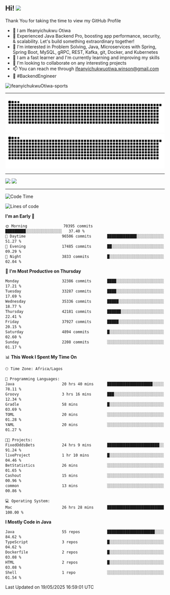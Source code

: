<!-- BLOG-POST-LIST:START --><!-- BLOG-POST-LIST:END -->

## Hi! <img src="https://media.giphy.com/media/hvRJCLFzcasrR4ia7z/giphy.gif" width="4%"> 

Thank You for taking the time to view my GitHub Profile

- 👋 I am Ifeanyichukwu Otiwa
- 🚀 Experienced Java Backend Pro, boosting app performance, security, & scalability. Let's build something extraordinary together!
- 👀 I'm interested in Problem Solving, Java, Microservices with Spring, Spring Boot, MySQL, gRPC, REST, Kafka, git, Docker, and Kubernetes
- 🌱 I am a fast learner and I'm currently learning and improving my skills
- 💞️ I'm looking to collaborate on any interesting projects
- 📫 You can reach me through ifeanyichukwuotiwa.winson@gmail.com
- 🚀 #BackendEngineer

<p align="left" marginTop="10px"> <img src="https://komarev.com/ghpvc/?username=ifeanyichukwuOtiwa-sports&label=Profile%20views&color=0e75b6&style=for-the-badge" alt="ifeanyichukwuOtiwa-sports" /> </p>

***

<!--🐍📈SNAKEGRAPH / 🌐WEBSITE: https://github.com/Platane/snk -->
![github contribution grid snake animation](https://raw.githubusercontent.com/ifeanyichukwuOtiwa-sports/ifeanyichukwuOtiwa-sports/output/github-contribution-grid-snake-dark.svg#gh-dark-mode-only)![github contribution grid snake animation](https://raw.githubusercontent.com/ifeanyichukwuOtiwa-sports/ifeanyichukwuOtiwa-sports/output/github-contribution-grid-snake.svg#gh-light-mode-only)

***

<p float="left">
  <img float="left" src="https://github-readme-stats.vercel.app/api?username=ifeanyichukwuOtiwa-sports&count_private=true&include_all_commits=true&theme=react&show_icons=true" />
  <img float="right" src="https://github-readme-stats.vercel.app/api/top-langs/?username=ifeanyichukwuOtiwa-sports&layout=compact&show_icons=true&theme=react" /> 
</p>

***



<!--START_SECTION:waka-->
![Code Time](http://img.shields.io/badge/Code%20Time-3%2C704%20hrs%2031%20mins-blue)

![Lines of code](https://img.shields.io/badge/From%20Hello%20World%20I%27ve%20Written-51.2%20million%20lines%20of%20code-blue)

**I'm an Early 🐤** 

```text
🌞 Morning                70395 commits       █████████░░░░░░░░░░░░░░░░   37.40 % 
🌆 Daytime                96506 commits       █████████████░░░░░░░░░░░░   51.27 % 
🌃 Evening                17485 commits       ██░░░░░░░░░░░░░░░░░░░░░░░   09.29 % 
🌙 Night                  3833 commits        █░░░░░░░░░░░░░░░░░░░░░░░░   02.04 % 
```
📅 **I'm Most Productive on Thursday** 

```text
Monday                   32386 commits       ████░░░░░░░░░░░░░░░░░░░░░   17.21 % 
Tuesday                  33287 commits       ████░░░░░░░░░░░░░░░░░░░░░   17.69 % 
Wednesday                35336 commits       █████░░░░░░░░░░░░░░░░░░░░   18.77 % 
Thursday                 42181 commits       ██████░░░░░░░░░░░░░░░░░░░   22.41 % 
Friday                   37927 commits       █████░░░░░░░░░░░░░░░░░░░░   20.15 % 
Saturday                 4894 commits        █░░░░░░░░░░░░░░░░░░░░░░░░   02.60 % 
Sunday                   2208 commits        ░░░░░░░░░░░░░░░░░░░░░░░░░   01.17 % 
```


📊 **This Week I Spent My Time On** 

```text
🕑︎ Time Zone: Africa/Lagos

💬 Programming Languages: 
Java                     20 hrs 40 mins      ████████████████████░░░░░   78.11 % 
Groovy                   3 hrs 16 mins       ███░░░░░░░░░░░░░░░░░░░░░░   12.34 % 
Gradle                   58 mins             █░░░░░░░░░░░░░░░░░░░░░░░░   03.69 % 
TOML                     20 mins             ░░░░░░░░░░░░░░░░░░░░░░░░░   01.28 % 
YAML                     20 mins             ░░░░░░░░░░░░░░░░░░░░░░░░░   01.27 % 

🐱‍💻 Projects: 
FixedOddsBets            24 hrs 9 mins       ███████████████████████░░   91.24 % 
liveProject              1 hr 10 mins        █░░░░░░░░░░░░░░░░░░░░░░░░   04.46 % 
BetStatistics            26 mins             ░░░░░░░░░░░░░░░░░░░░░░░░░   01.65 % 
Cashout                  15 mins             ░░░░░░░░░░░░░░░░░░░░░░░░░   00.96 % 
common                   13 mins             ░░░░░░░░░░░░░░░░░░░░░░░░░   00.86 % 

💻 Operating System: 
Mac                      26 hrs 28 mins      █████████████████████████   100.00 % 
```

**I Mostly Code in Java** 

```text
Java                     55 repos            █████████████████████░░░░   84.62 % 
TypeScript               3 repos             █░░░░░░░░░░░░░░░░░░░░░░░░   04.62 % 
Dockerfile               2 repos             █░░░░░░░░░░░░░░░░░░░░░░░░   03.08 % 
HTML                     2 repos             █░░░░░░░░░░░░░░░░░░░░░░░░   03.08 % 
Shell                    1 repo              ░░░░░░░░░░░░░░░░░░░░░░░░░   01.54 % 
```




 Last Updated on 19/05/2025 16:59:01 UTC
<!--END_SECTION:waka-->

<!--
<p align="center">
![trophy](https://github-profile-trophy.vercel.app/?username=ifeanyichukwuOtiwa-sports&theme=onedark) (https://github.com/ryo-ma/github-profile-trophy)
</p>
-->

<!---
ifeanyi-otiwa/ifeanyi-otiwa is a ✨ special ✨ repository because its `README.md` (this file) appears on your GitHub profile.
You can click the Preview link to take a look at your changes.
--->
